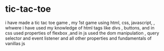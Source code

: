 # tic-tac-toe
i have made a tic tac toe game , my 1st game using html, css, javascript, , whwere i have used my knowledge of html tags like divs , buttons, and in css used properties of flexbox ,and in js used the  dom manipulation , query selector and event listener and all other properties and fundamentals of vanillas js 
